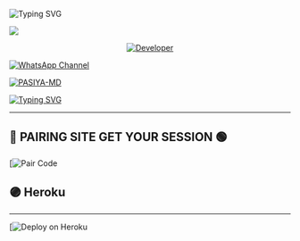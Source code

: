 <img src="https://readme-typing-svg.demolab.com?font=Black+Ops+One&size=100&pause=1000&color=8A2BE2&center=true&width=1000&height=200&lines=PASIYA-MD" alt="Typing SVG" /></a>
  </div>
<a><img src='https://files.catbox.moe/zmln91.jpg'/></a>

<p align="center">
  <a href="https://github.com/nexustech1911/PASIYA-MD"><img title="Developer" src="https://img.shields.io/badge/Author-pasiya%20MD-FF00FF.svg?style=big-square&logo=github" /></a>
</p>

<div align="centerhttps://github.com/pasidu10/pasiya-md-v21">
  
[![WhatsApp Channel](https://img.shields.io/badge/Join-WhatsApp%20Channel-9ACD32?style=big-square&logo=whatsapp)](https://whatsapp.com/channel/0029VbBfcs789iniJkpPNR1t)
</div>



<p align='center'>

 <a href="https://github.com/nexustech1911/pasiya-MD/fork"><img title="PASIYA-MD" src="https://img.shields.io/badge/FORK-PASIYA-MD V21-h?color=008000&style=for-the-badge&logo=github"></a>
 

[![Typing SVG](https://readme-typing-svg.herokuapp.com?font=Rockstar-ExtraBold&color=blue&lines=■+■+■+■+■+ℙ𝕃𝔼𝔸𝕊𝔼+𝔽𝕆ℝ𝕂+𝕋ℍ𝔼+ℝ𝔼ℙ𝕆)](https://git.io/typing-svg)




---

## 💙 PAIRING SITE GET YOUR SESSION 🟢

[![Pair Code](https://pasi-d42b1f735fa1.herokuapp.com/)




## 🟣 Heroku
---
[![Deploy on Heroku](https://dashboard.heroku.com/new?template=https://github.com/PASIYAv12/PASIYA-MD)



